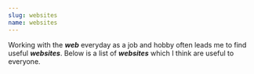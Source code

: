 ```yaml
---
slug: websites
name: websites
---
```

<p>Working with the <strong><em>web</em></strong> everyday as a job and hobby often leads me to find useful <strong><em>websites</em></strong>. Below is a list of <strong><em>websites</em></strong> which I think are useful to everyone.</p>
